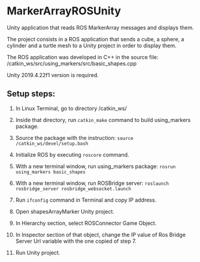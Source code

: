 # MarkerArrayROSUnity
Unity application that reads ROS MarkerArray messages and displays them.

The project consists in a ROS application that sends a cube, a sphere, a cylinder and a turtle mesh to a Unity project in order to display them.

The ROS application was developed in C++ in the source file:
/catkin_ws/src/using_markers/src/basic_shapes.cpp

Unity 2019.4.22f1 version is required. 


## Setup steps:

1. In Linux Terminal, go to directory /catkin_ws/

2. Inside that directory, run `catkin_make` command to build using_markers package.

3. Source the package with the instruction:
   `source /catkin_ws/devel/setup.bash`  

4. Initialize ROS by executing `roscore` command.

5. With a new terminal window, run using_markers package:
   `rosrun using_markers basic_shapes`

6. With a new terminal window, run ROSBridge server:
   `roslaunch rosbridge_server rosbridge_websocket.launch`
   
7. Run `ifconfig` command in Terminal and copy IP address.
   
8. Open shapesArrayMarker Unity project.

9. In Hierarchy section, select ROSConnector Game Object. 

10. In Inspector section of that object, change the IP value of Ros Bridge Server Url variable with the one copied of step 7.

11. Run Unity project.



